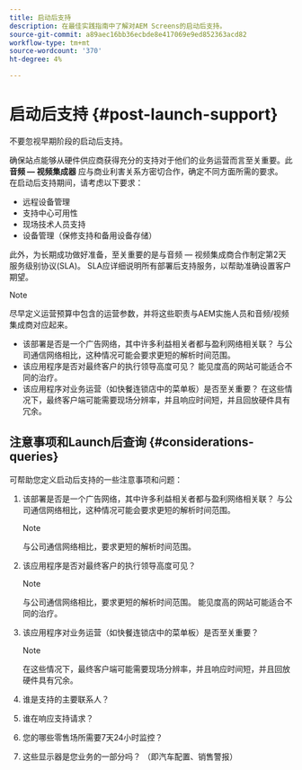 ```yaml
---
title: 启动后支持
description: 在最佳实践指南中了解对AEM Screens的启动后支持。
source-git-commit: a89aec16bb36ecbde8e417069e9ed852363acd82
workflow-type: tm+mt
source-wordcount: '370'
ht-degree: 4%

---
```



# 启动后支持 {#post-launch-support}

不要忽视早期阶段的启动后支持。

确保站点能够从硬件供应商获得充分的支持对于他们的业务运营而言至关重要。此 **音频 — 视频集成器** 应与商业利害关系方密切合作，确定不同方面所需的要求。
在启动后支持期间，请考虑以下要求：

* 远程设备管理
* 支持中心可用性
* 现场技术人员支持
* 设备管理（保修支持和备用设备存储）

此外，为长期成功做好准备，至关重要的是与音频 — 视频集成商合作制定第2天服务级别协议(SLA)。 SLA应详细说明所有部署后支持服务，以帮助准确设置客户期望。

>[!NOTE]
>
>尽早定义运营预算中包含的运营参数，并将这些职责与AEM实施人员和音频/视频集成商对应起来。
>
>* 该部署是否是一个广告网络，其中许多利益相关者都与盈利网络相关联？ 与公司通信网络相比，这种情况可能会要求更短的解析时间范围。
>* 该应用程序是否对最终客户的执行领导高度可见？ 能见度高的网站可能适合不同的治疗。
>* 该应用程序对业务运营（如快餐连锁店中的菜单板）是否至关重要？ 在这些情况下，最终客户端可能需要现场分辨率，并且响应时间短，并且回放硬件具有冗余。

## 注意事项和Launch后查询 {#considerations-queries}

可帮助您定义启动后支持的一些注意事项和问题：

1. 该部署是否是一个广告网络，其中许多利益相关者都与盈利网络相关联？ 与公司通信网络相比，这种情况可能会要求更短的解析时间范围。
 
   >[!NOTE]
   >
   >与公司通信网络相比，要求更短的解析时间范围。

1. 该应用程序是否对最终客户的执行领导高度可见？

   >[!NOTE]
   >
   >与公司通信网络相比，要求更短的解析时间范围。 能见度高的网站可能适合不同的治疗。

1. 该应用程序对业务运营（如快餐连锁店中的菜单板）是否至关重要？

   >[!NOTE]
   >
   >在这些情况下，最终客户端可能需要现场分辨率，并且响应时间短，并且回放硬件具有冗余。

1. 谁是支持的主要联系人？

1. 谁在响应支持请求？

1. 您的哪些零售场所需要7天24小时监控？

1. 这些显示器是您业务的一部分吗？ （即汽车配置、销售警报）
